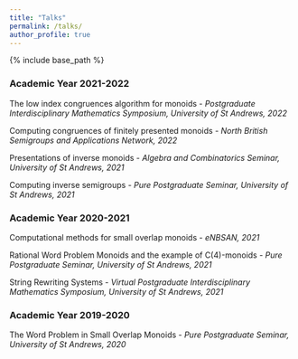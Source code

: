 ```yaml
---
title: "Talks"
permalink: /talks/
author_profile: true
---
```

{% include base_path %}

### Academic Year 2021-2022

The low index congruences algorithm for monoids - *Postgraduate Interdisciplinary Mathematics Symposium, University of St Andrews, 2022*

Computing congruences of finitely presented monoids - *North British Semigroups and Applications Network, 2022*

Presentations of inverse monoids - *Algebra and Combinatorics Seminar, University of St Andrews, 2021*

Computing inverse semigroups - *Pure Postgraduate Seminar, University of St Andrews, 2021*

### Academic Year 2020-2021

Computational methods for small overlap monoids - *eNBSAN, 2021*

Rational Word Problem Monoids and the example of C(4)-monoids - *Pure Postgraduate Seminar, University of St Andrews, 2021*

String Rewriting Systems - *Virtual Postgraduate Interdisciplinary Mathematics Symposium, University of St Andrews, 2021*

### Academic Year 2019-2020

The Word Problem in Small Overlap Monoids - *Pure Postgraduate Seminar, University of St Andrews, 2020* 
